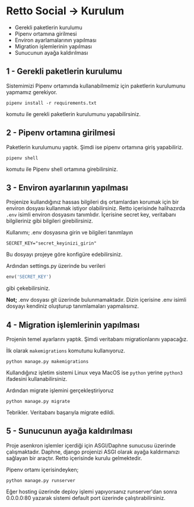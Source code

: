 # Retto Social -> Kurulum

- Gerekli paketlerin kurulumu
- Pipenv ortamına girilmesi
- Environ ayarlamalarının yapılması
- Migration işlemlerinin yapılması
- Sunucunun ayağa kaldırılması

## 1 - Gerekli paketlerin kurulumu

Sistemimizi Pipenv ortamında kullanabilmemiz için paketlerin kurulumunu yapmamız gerekiyor.

```
pipenv install -r requirements.txt
```

komutu ile gerekli paketlerin kurulumunu yapabilirsiniz.

## 2 - Pipenv ortamına girilmesi
Paketlerin kurulumunu yaptık. Şimdi ise pipenv ortamına giriş yapabiliriz.

```
pipenv shell
```

komutu ile Pipenv shell ortamına girebilirsiniz.

## 3 - Environ ayarlarının yapılması
Projenize kullandığınız hassas bilgileri dış ortamlardan korumak için bir environ dosyası kullanmak istiyor olabilirsiniz. Retto içerisinde halihazırda ```.env``` isimli environ dosyasını tanımlıdır. İçerisine secret key, veritabanı bilgileriniz gibi bilgileri girebilirsiniz.

Kullanımı; .env dosyasına girin ve bilgileri tanımlayın

```
SECRET_KEY="secret_keyinizi_girin"
```

Bu dosyayı projeye göre konfigüre edebilirsiniz.

Ardından settings.py üzerinde bu verileri 

```python
env('SECRET_KEY')
``` 

gibi çekebilirsiniz.

**Not;** .env dosyası git üzerinde bulunmamaktadır. Dizin içerisine .env isimli dosyayı kendiniz oluşturup tanımlamaları yapmalısınız.

## 4 - Migration işlemlerinin yapılması

Projenin temel ayarlarını yaptık. Şimdi veritabanı migrationlarını yapacağız.

İlk olarak ```makemigrations``` komutunu kullanıyoruz.

```
python manage.py makemigrations
```

Kullandığınız işletim sistemi Linux veya MacOS ise ```python``` yerine ```python3``` ifadesini kullanabilirsiniz.

Ardından migrate işlemini gerçekleştiriyoruz

```
python manage.py migrate
```

Tebrikler. Veritabanı başarıyla migrate edildi.

## 5 - Sunucunun ayağa kaldırılması
Proje asenkron işlemler içerdiği için ASGI/Daphne sunucusu üzerinde çalışmaktadır. Daphne, django projenizi ASGI olarak ayağa kaldırmanızı sağlayan bir araçtır. Retto içerisinde kurulu gelmektedir.

Pipenv ortamı içerisindeyken;

```
python manage.py runserver
```

Eğer hosting üzerinde deploy işlemi yapıyorsanız runserver'dan sonra 0.0.0.0:80 yazarak sistemi default port üzerinde çalıştırabilirsiniz.
